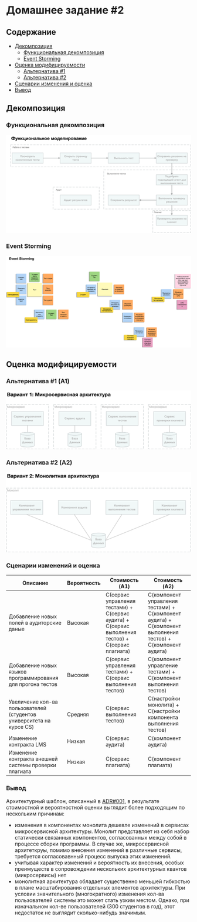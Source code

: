 # Домашнее задание #2

## Содержание
- [Декомпозиция](#декомпозиция)
  - [Функциональная декомпозиция](#функциональная-декомпозиция)
  - [Event Storming](#event-storming)
- [Оценка модифицируемости](#оценка-модифицируемости)
  - [Альтернатива #1](#альтернатива-1)
  - [Альтернатива #2](#альтернатива-2)
- [Сценарии изменения и оценка](#сценарии-изменений-и-оценка)
- [Вывод](#вывод)

## Декомпозиция

### Функциональная декомпозиция
![Функциональная декомпозиция](diagrams/hw2-functional-decomposition.png)

### Event Storming
![Event Storming](diagrams/hw2-event-storming.png)

## Оценка модифицируемости

### Альтернатива #1 (A1)
![microservices](diagrams/hw2-arch-alternative-1.png)

### Альтернатива #2 (A2)
![monolith](diagrams/hw2-arch-alternative-2.png)

### Сценарии изменений и оценка

| Описание                                                             | Вероятность | Стоимость (A1)                                                                                     | Стоимость (A2)                                                                                               |
|----------------------------------------------------------------------|-------------|----------------------------------------------------------------------------------------------------|--------------------------------------------------------------------------------------------------------------|
| Добавление новых полей в аудиторские даные                           | Высокая     | C(сервис управления тестами) + С(сервис аудита) + С(сервис выполнения тестов) + С(сервис плагиата) | С(компонент управления тестами) + С(компонент аудита) + С(компонент выполнения тестов) + С(компонент аудита) |
| Добавление новых языков программирования для прогона тестов          | Высокая     | С(сервис управления тестами) + С(сервис выполнения тестов)                                         | С(компонент управление тестами) + С(компонент выполнения тестов)                                             |
| Увеличение кол-ва пользователей (студентов университета на курсе CS) | Средняя     | С(сервис выполнения тестов)                                                                        | С(настройки монолита) + С(настройки компонента выполнения тестов)                                            |
| Изменение контракта LMS                                              | Низкая      | С(сервис аудита)                                                                                   | С(компонент аудита)                                                                                          |
| Изменение контракта внешней системы проверки плагиата                | Низкая      | С(сервис плагиата)                                                                                 | С(компонент плагиата)                                                                                        |

### Вывод

Архитектурный шаблон, описанный в [ADR#001](https://github.com/anverbogatov/kata-architecture-check-your-work/blob/main/adr/0001-base-architecture-pattern.md),
в результате стоимостной и вероятностной оценки выглядит более подходящим по нескольким причинам:
* изменения в компонентах монолита дешевле изменений в сервисах микросервисной архитектуры. Монолит представляет из себя набор статически связанных компонентов, согласованных между собой в процессе сборки программы. В случае же, микросервисной архитеткруы, помимо внесения изменений в различные сервисы, требуется согласовавнный процесс выпуска этих изменений.
* учитывая характер изменений и вероятность их внесения, особых преимуществ в сопровождении нескольких архитектурных квантов (микросервисы) нет
* монолитная архитектура обладает существенно меньшей гибкостью в плане масштабирования отдельных элементов архитектуры. При условии значительного (многократного) изменения кол-ва пользователей системы это может стать узким местом. Однако, при изначальном кол-ве пользователей (300 студентов в год), этот недостаток не выглядит сколько-нибудь значимым. 
